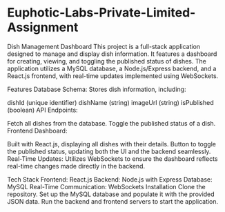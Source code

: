 # Euphotic-Labs-Private-Limited-Assignment
Dish Management Dashboard
This project is a full-stack application designed to manage and display dish information. It features a dashboard for creating, viewing, and toggling the published status of dishes. The application utilizes a MySQL database, a Node.js/Express backend, and a React.js frontend, with real-time updates implemented using WebSockets.

Features
Database Schema: Stores dish information, including:

dishId (unique identifier)
dishName (string)
imageUrl (string)
isPublished (boolean)
API Endpoints:

Fetch all dishes from the database.
Toggle the published status of a dish.
Frontend Dashboard:

Built with React.js, displaying all dishes with their details.
Button to toggle the published status, updating both the UI and the backend seamlessly.
Real-Time Updates: Utilizes WebSockets to ensure the dashboard reflects real-time changes made directly in the backend.

Tech Stack
Frontend: React.js
Backend: Node.js with Express
Database: MySQL
Real-Time Communication: WebSockets
Installation
Clone the repository.
Set up the MySQL database and populate it with the provided JSON data.
Run the backend and frontend servers to start the application.
